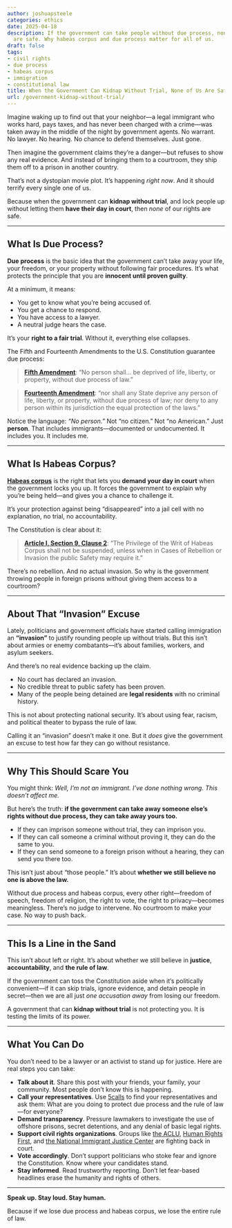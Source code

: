 ```yaml
---
author: joshuapsteele
categories: ethics
date: 2025-04-18
description: If the government can take people without due process, none of our rights
  are safe. Why habeas corpus and due process matter for all of us.
draft: false
tags:
- civil rights
- due process
- habeas corpus
- immigration
- constitutional law
title: When the Government Can Kidnap Without Trial, None of Us Are Safe
url: /government-kidnap-without-trial/
---
```


Imagine waking up to find out that your neighbor—a legal immigrant who works hard, pays taxes, and has never been charged with a crime—was taken away in the middle of the night by government agents. No warrant. No lawyer. No hearing. No chance to defend themselves. Just gone.

Then imagine the government claims they’re a danger—but refuses to show any real evidence. And instead of bringing them to a courtroom, they ship them off to a prison in another country.

That’s not a dystopian movie plot. It’s happening *right now*. And it should terrify every single one of us.

Because when the government can **kidnap without trial**, and lock people up without letting them **have their day in court**, then *none* of our rights are safe.

---

## What Is Due Process?

**Due process** is the basic idea that the government can’t take away your life, your freedom, or your property without following fair procedures. It’s what protects the principle that you are **innocent until proven guilty**.

At a minimum, it means:

- You get to know what you’re being accused of.
- You get a chance to respond.
- You have access to a lawyer.
- A neutral judge hears the case.

It’s your **right to a fair trial**. Without it, everything else collapses.

The Fifth and Fourteenth Amendments to the U.S. Constitution guarantee due process:

> **[Fifth Amendment](https://constitution.congress.gov/constitution/amendment-5/)**: “No person shall… be deprived of life, liberty, or property, without due process of law.”

> **[Fourteenth Amendment](https://constitution.congress.gov/constitution/amendment-14/)**: “nor shall any State deprive any person of life, liberty, or property, without due process of law; nor deny to any person within its jurisdiction the equal protection of the laws.”

Notice the language: *“No person.”* Not “no citizen.” Not “no American.” Just **person**. That includes immigrants—documented or undocumented. It includes you. It includes me.

---

## What Is Habeas Corpus?

**[Habeas corpus](https://en.wikipedia.org/wiki/Habeas_corpus)** is the right that lets you **demand your day in court** when the government locks you up. It forces the government to explain why you’re being held—and gives you a chance to challenge it.

It’s your protection against being “disappeared” into a jail cell with no explanation, no trial, no accountability.

The Constitution is clear about it:

> **[Article I, Section 9, Clause 2](https://constitution.congress.gov/constitution/article-1/#article-1-section-9-clause-2)**: “The Privilege of the Writ of Habeas Corpus shall not be suspended, unless when in Cases of Rebellion or Invasion the public Safety may require it.”

There’s no rebellion. And no actual invasion. So why is the government throwing people in foreign prisons without giving them access to a courtroom?

---

## About That “Invasion” Excuse

Lately, politicians and government officials have started calling immigration an **“invasion”** to justify rounding people up without trials. But this isn’t about armies or enemy combatants—it’s about families, workers, and asylum seekers.

And there’s no real evidence backing up the claim.

- No court has declared an invasion.
- No credible threat to public safety has been proven.
- Many of the people being detained are **legal residents** with no criminal history.

This is not about protecting national security. It’s about using fear, racism, and political theater to bypass the rule of law.

Calling it an “invasion” doesn’t make it one. But it *does* give the government an excuse to test how far they can go without resistance.

---

## Why This Should Scare You

You might think: *Well, I’m not an immigrant. I’ve done nothing wrong. This doesn’t affect me.*

But here’s the truth: **if the government can take away someone else’s rights without due process, they can take away yours too.**

- If they can imprison someone without trial, they can imprison you.
- If they can call someone a criminal without proving it, they can do the same to you.
- If they can send someone to a foreign prison without a hearing, they can send you there too.

This isn’t just about “those people.” It’s about **whether we still believe no one is above the law.**

Without due process and habeas corpus, every other right—freedom of speech, freedom of religion, the right to vote, the right to privacy—becomes meaningless. There’s no judge to intervene. No courtroom to make your case. No way to push back.

---

## This Is a Line in the Sand

This isn’t about left or right. It’s about whether we still believe in **justice**, **accountability**, and **the rule of law**.

If the government can toss the Constitution aside when it’s politically convenient—if it can skip trials, ignore evidence, and detain people in secret—then we are all just *one accusation away* from losing our freedom.

A government that can **kidnap without trial** is not protecting you. It is testing the limits of its power.

---

## What You Can Do

You don’t need to be a lawyer or an activist to stand up for justice. Here are real steps you can take:

- **Talk about it**. Share this post with your friends, your family, your community. Most people don’t know this is happening.
- **Call your representatives**. Use [5calls](https://5calls.org/) to find your representatives and ask them: What are you doing to protect due process and the rule of law—for everyone?
- **Demand transparency**. Pressure lawmakers to investigate the use of offshore prisons, secret detentions, and any denial of basic legal rights.
- **Support civil rights organizations**. Groups like [the ACLU](https://www.aclu.org/), [Human Rights First](https://www.humanrightsfirst.org/), and [the National Immigrant Justice Center](https://www.immigrantjustice.org/) are fighting back in court.
- **Vote accordingly**. Don’t support politicians who stoke fear and ignore the Constitution. Know where your candidates stand.
- **Stay informed**. Read trustworthy reporting. Don’t let fear-based headlines erase the humanity and rights of others.

---

**Speak up. Stay loud. Stay human.**

Because if we lose due process and habeas corpus, we lose the entire rule of law.